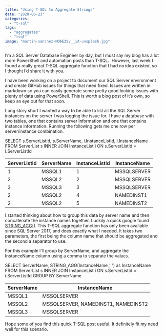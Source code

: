```yaml
---
title: "Using T-SQL to Aggregate Strings"
date: "2020-06-23"
categories:
  - "t-sql"
tags:
  - "aggregates"
  - "tsql"
image: "martin-sanchez-MD6E2Sv__iA-unsplash.jpg"
---
```


I’m a SQL Server Database Engineer by day, but I must say my blog has a lot more PowerShell and automation posts than T-SQL.  However, last week I found a really great T-SQL aggregate function that I had no idea existed, so I thought I’d share it with you.

I have been working on a project to document our SQL Server environment and create GitHub issues for things that need fixed. Issues are written in markdown so you can easily generate some pretty good looking issues with plenty of data using PowerShell. This is worth a blog post of it’s own, so keep an eye out for that soon.

Long story short I wanted a way to be able to list all the SQL Server instances on the server I was logging the issue for. I have a database with two tables, one that contains server information and one that contains instance information. Running the following gets me one row per server/instance combination.

SELECT s.ServerListId, s.ServerName, i.InstanceListId, i.InstanceName
FROM ServerList s
INNER JOIN InstanceList i
    ON s.ServerListId = i.ServerListId

| ServerListId | ServerName | InstanceListId | InstanceName |
| --- | --- | --- | --- |
| 1 | MSSQL1 | 1 | MSSQLSERVER |
| 2 | MSSQL2 | 2 | MSSQLSERVER |
| 3 | MSSQL3 | 3 | MSSQLSERVER |
| 2 | MSSQL2 | 4 | NAMEDINST1 |
| 2 | MSSQL2 | 5 | NAMEDINST2 |

I started thinking about how to group this data by server name and then concatenate the instance names together. Luckily a quick google found [STRING\_AGG()](https://docs.microsoft.com/en-us/sql/t-sql/functions/string-agg-transact-sql?view=sql-server-ver15). This T-SQL aggregate function has only been available since SQL Server 2017, and does exactly what I needed. It takes two parameters, the first being the column name that should be aggregated and the second a separator to use.

For this example I’ll group by ServerName, and aggregate the InstanceName column using a comma to separate the values.

SELECT ServerName, STRING\_AGG(InstanceName,', ') as InstanceName
FROM ServerList s
INNER JOIN InstanceList i
    ON s.ServerListId = i.ServerListId
GROUP BY ServerName

| ServerName | InstanceName |
| --- | --- |
| MSSQL1 | MSSQLSERVER |
| MSSQL2 | MSSQLSERVER, NAMEDINST1, NAMEDINST2 |
| MSSQL3 | MSSQLSERVER |

Hope some of you find this quick T-SQL post useful. It definitely fit my need well for this scenario.
